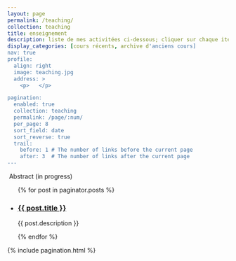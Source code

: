 ```yaml
---
layout: page
permalink: /teaching/
collection: teaching
title: enseignement
description: liste de mes activitées ci-dessous; cliquer sur chaque item pour plus d'information
display_categories: [cours récents, archive d'anciens cours]
nav: true
profile:
  align: right
  image: teaching.jpg
  address: >
    <p>   </p>

pagination:
  enabled: true
  collection: teaching
  permalink: /page/:num/
  per_page: 8
  sort_field: date
  sort_reverse: true
  trail:
    before: 1 # The number of links before the current page
    after: 3  # The number of links after the current page
---
```

<!-- <div class="post"> -->
<!--  <div class="header-bar">
    <h1>Teaching</h1>
    <h2>Material for courses</h2>
  </div>
-->
<img class="img-fluid rounded z-depth-1" src="{{ '/assets/img/9.jpg' | relative_url }}" alt="" title="example image"/>
Abstract (in progress)
  <ul class="post-list">
    {% for post in paginator.posts %}
      <li>
        <h3><a class="post-title" href="{{ post.url | prepend: site.baseurl }}">{{ post.title }}</a></h3>
        <!-- <p class="post-meta">{{ post.date | date: '%B %-d, %Y' }}</p> -->
        <p>{{ post.description }}</p>
      </li>
    {% endfor %}
  </ul>

  {% include pagination.html %}

<!-- </div> -->

